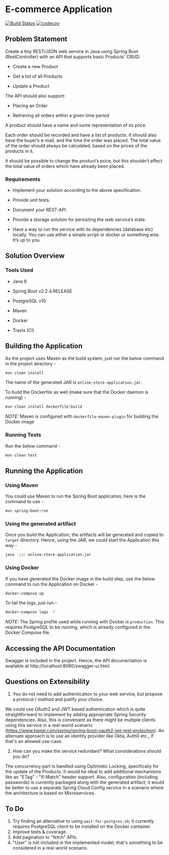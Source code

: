 # E-commerce Application

[![Build Status](https://travis-ci.com/prasadus92/registration-service.svg?branch=master)](https://travis-ci.com/prasadus92/ecommerce-store) [![codecov](https://codecov.io/gh/patrykkrawczyk/TDDAndDesignPatternsExample/branch/master/graph/badge.svg)](https://codecov.io/gh/prasadus92/ecommerce-store)

## Problem Statement

Create a tiny REST/JSON web service in Java using Spring Boot (RestController) with an API that
supports basic Products' CRUD:

- Create a new Product

- Get a list of all Products

- Update a Product

The API should also support:

- Placing an Order

- Retrieving all orders within a given time period

A product should have a name and some representation of its price.

Each order should be recorded and have a list of products. It should also have the buyer’s e-mail, and the
time the order was placed. The total value of the order should always be calculated, based on the prices
of the products in it.

It should be possible to change the product’s price, but this shouldn’t affect the total value of orders which
have already been placed.

### Requirements

- Implement your solution according to the above specification.

- Provide unit tests.

- Document your REST-API.

- Provide a storage solution for persisting the web service’s state.

- Have a way to run the service with its dependencies (database etc) locally. You can use either a simple script or docker or something else. It’s up to you.

## Solution Overview

### Tools Used

- Java 8

- Spring Boot v2.2.4.RELEASE

- PostgreSQL v10

- Maven

- Docker

- Travis (CI)

## Building the Application

As the project uses Maven as the build system, just run the below command in the project directory -

```bash
mvn clean install
```

The name of the generated JAR is `online-store-application.jar`.

To build the Dockerfile as well (make sure that the Docker daemon is running) -

```bash
mvn clean install dockerfile:build
```

*NOTE:* Maven is configured with `dockerfile-maven-plugin` for building the Docker image

### Running Tests

Run the below command -

```bash
mvn clean test
```

## Running the Application

### Using Maven

You could use Maven to run the Spring Boot application; here is the command to use -

```bash
mvn spring-boot:run
```

### Using the generated artifact

Once you build the Application, the artifacts will be generated and copied to `target` directory. Hence, using the JAR, we could start the Application this way -

```bash
java -jar online-store-application.jar
```

### Using Docker

If you have generated the Docker image in the build step, use the below command to run the Application on Docker -

```bash
docker-compose up
```

To tail the logs, just run -

```bash
docker-compose logs -f
```

*NOTE:* The Spring profile used while running with Docker is `production`. This requires PostgreSQL to be running, which is already configured in the Docker Compose file.

## Accessing the API Documentation

Swagger is included in the project. Hence, the API documentation is available at http://localhost:8080/swagger-ui.html. 

## Questions on Extensibility

1. You do not need to add authentication to your web service, but propose a protocol / method and
justify your choice.

We could use OAuth2 and JWT based authentication which is quite straightforward to implement by adding appropriate Spring Security dependencies. Also, this is convenient as there might be multiple clients using this service in a real-world scenario (https://www.toptal.com/spring/spring-boot-oauth2-jwt-rest-protection).
An alternate approach is to use an identity provider like Okta, Auth0 etc., if that's an allowed use-case.

2. How can you make the service redundant? What considerations should you do?

The concurrency part is handled using Optimistic Locking, specifically for the update of the Products. It would be ideal to add additional mechanisms like an "ETag" - "If-Match" header support.
Also, configuration (including passwords) is currently packaged along with the generated artifact; it would be better to use a separate Spring Cloud Config service in a scenario where the architecture is based on Microservices. 

## To Do

1. Try finding an alternative to using `wait-for-postgres.sh`; it currently requires PostgreSQL client to be installed on the Docker container.
2. Improve tests & coverage.
3. Add pagination to "fetch" APIs.
4. "User" is not included in the implemented model; that's something to be considered in a real-world scenario.
